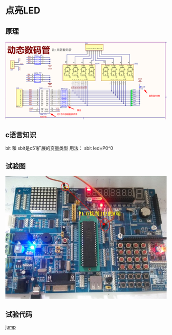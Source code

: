 # 点亮LED

## 原理

![syled](image/sy_led1.png)

## c语言知识

bit 和 sbit是c51扩展的变量类型
用法：
sbit led=P0^0

## 试验图
![syled2](/src/实验1：点亮第一个LED/接线图.JPG)

## 试验代码

[jump](/src/实验1：点亮第一个LED/程序/)